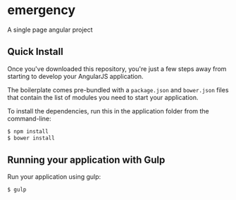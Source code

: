 # emergency
A single page angular project
## Quick Install
Once you've downloaded this repository, you're just a few steps away from starting to develop your AngularJS application.

The boilerplate comes pre-bundled with a `package.json` and `bower.json` files that contain the list of modules you need to start your application.

To install the dependencies, run this in the application folder from the command-line:

```bash
$ npm install
$ bower install
```
## Running your application with Gulp

Run your application using gulp:

```bash
$ gulp
```